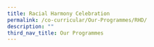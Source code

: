 ```yaml
---
title: Racial Harmony Celebration
permalink: /co-curricular/Our-Programmes/RHD/
description: ""
third_nav_title: Our Programmes
---
```

